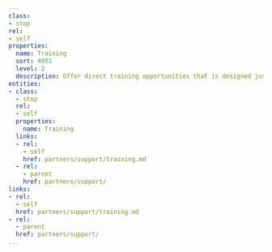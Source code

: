 ```yaml
---
class:
- stop
rel:
- self
properties:
  name: Training
  sort: 4051
  level: 2
  description: Offer direct training opportunities that is designed just for partners.
entities:
- class:
  - stop
  rel:
  - self
  properties:
    name: Training
  links:
  - rel:
    - self
    href: partners/support/training.md
  - rel:
    - parent
    href: partners/support/
links:
- rel:
  - self
  href: partners/support/training.md
- rel:
  - parent
  href: partners/support/
...
```

